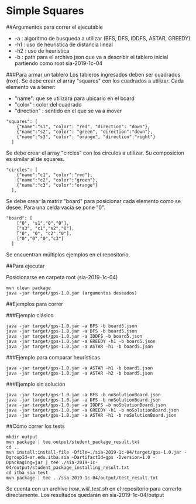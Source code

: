 # Simple Squares

##Argumentos para correr el ejecutable
* -a : algoritmo de busqueda a utilizar (BFS, DFS, IDDFS, ASTAR, GREEDY)
* -h1 : uso de heuristica de distancia lineal
* -h2 : uso de heuristica
* -b : path para el archivo json que va a describir el tablero inicial partiendo como root sia-2019-1c-04

###Para armar un tablero
Los tableros ingresados deben ser cuadrados (nxn).
Se debe crear el array "squares" con los cuadrados a utilizar. Cada elemento va a tener:
* "name": que se utilizará para ubicarlo en el board
* "color" : color del cuadrado
* "direction" : sentido en el que se va a mover
```
"squares": [
    {"name":"s1", "color": "red", "direction": "down"},
    {"name":"s2", "color": "green", "direction":"down"},
    {"name":"s3", "color": "orange", "direction":"right"}
  ]
```

Se debe crear el array "circles" con los circulos a utilizar. Su composicion es similar al de squares.

```
"circles": [
    {"name":"c1", "color":"red"},
    {"name":"c2", "color":"green"},
    {"name":"c3", "color":"orange"}
  ],
```

Se debe crear la matriz "board" para posicionar cada elemento como se desee. Para una celda vacía se pone "0".

```
"board": [
    ["0", "s1","0","0"],
    ["s3", "c1","s2","0"],
    ["0", "0", "c2","0"],
    ["0","0","0","c3"]
  ]
```

Se encuentran múltiplos ejemplos en el repositorio.

##Para ejecutar

Posicionarse en carpeta root (sia-2019-1c-04)
```
mvn clean package
java -jar target/gps-1.0.jar (argumentos deseados)
```

##Ejemplos para correr


###Ejemplo clásico

```
java -jar target/gps-1.0.jar -a BFS -b board5.json
java -jar target/gps-1.0.jar -a DFS -b board5.json
java -jar target/gps-1.0.jar -a IDDFS -b board5.json
java -jar target/gps-1.0.jar -a GREEDY -h1 -b board5.json
java -jar target/gps-1.0.jar -a ASTAR -h1 -b board5.json
```

###Ejemplo para comparar heurísticas

```
java -jar target/gps-1.0.jar -a ASTAR -h1 -b board5.json
java -jar target/gps-1.0.jar -a ASTAR -h2 -b board5.json
```

###Ejemplo sin solución

```
java -jar target/gps-1.0.jar -a BFS -b noSolutionBoard.json
java -jar target/gps-1.0.jar -a DFS -b noSolutionBoard.json
java -jar target/gps-1.0.jar -a IDDFS -b noSolutionBoard.json
java -jar target/gps-1.0.jar -a GREEDY -h1 -b noSolutionBoard.json
java -jar target/gps-1.0.jar -a ASTAR -h1 -b noSolutionBoard.json
```

##Cómo correr los tests

```
mkdir output
mvn package | tee output/student_package_result.txt
cd ..
mvn install:install-file -Dfile=./sia-2019-1c-04/target/gps-1.0.jar -DgroupId=ar.edu.itba.sia -DartifactId=gps -Dversion=1.0 -Dpackaging=jar | tee ./sia-2019-1c-04/output/student_package_installing_result.txt
cd itba_sia_test
mvn package | tee ../sia-2019-1c-04/output/test_result.txt
```

Se cuenta con un archivo *how_will_test.sh* en el repositorio para correrlo directamente.
Los resultados quedarán en sia-2019-1c-04/output

